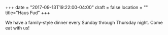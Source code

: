 +++
date = "2017-09-13T19:22:00-04:00"
draft = false
location = ""
title="Haus Fud"
+++

We have a family-style dinner every Sunday through Thursday night. Come eat with us!
